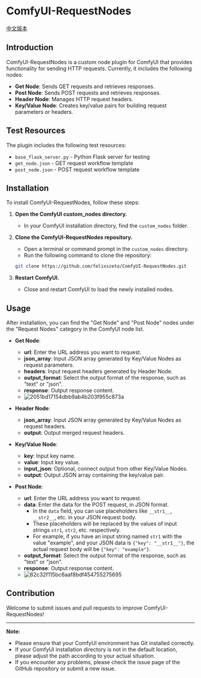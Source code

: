 # ComfyUI-RequestNodes

[中文版本](README_zh.md)

## Introduction

ComfyUI-RequestNodes is a custom node plugin for ComfyUI that provides functionality for sending HTTP requests. Currently, it includes the following nodes:

*   **Get Node**: Sends GET requests and retrieves responses.
*   **Post Node**: Sends POST requests and retrieves responses.
*   **Header Node**: Manages HTTP request headers.
*   **Key/Value Node**: Creates key/value pairs for building request parameters or headers.

## Test Resources

The plugin includes the following test resources:
* `base_flask_server.py` - Python Flask server for testing
* `get_node.json` - GET request workflow template
* `post_node.json` - POST request workflow template

## Installation

To install ComfyUI-RequestNodes, follow these steps:

1.  **Open the ComfyUI custom_nodes directory.**
    *   In your ComfyUI installation directory, find the `custom_nodes` folder.

2.  **Clone the ComfyUI-RequestNodes repository.**
    *   Open a terminal or command prompt in the `custom_nodes` directory.
    *   Run the following command to clone the repository:

    ```bash
    git clone https://github.com/felixszeto/ComfyUI-RequestNodes.git
    ```

3.  **Restart ComfyUI.**
    *   Close and restart ComfyUI to load the newly installed nodes.

## Usage

After installation, you can find the "Get Node" and "Post Node" nodes under the "Request Nodes" category in the ComfyUI node list.

*   **Get Node**:
    *   **url**: Enter the URL address you want to request.
    *   **json_array**: Input JSON array generated by Key/Value Nodes as request parameters.
    *   **headers**: Input request headers generated by Header Node.
    *   **output_format**: Select the output format of the response, such as "text" or "json".
    *   **response**: Output response content.
    *   ![2051bd17154dbb9ab4b203f955c873a](https://github.com/user-attachments/assets/f1774cfe-66d9-4da6-b77d-35c51247d1f2)

*   **Header Node**:
    *   **json_array**: Input JSON array generated by Key/Value Nodes as request headers.
    *   **output**: Output merged request headers.

*   **Key/Value Node**:
    *   **key**: Input key name.
    *   **value**: Input key value.
    *   **input_json**: Optional, connect output from other Key/Value Nodes.
    *   **output**: Output JSON array containing the key/value pair.



*   **Post Node**:
    *   **url**: Enter the URL address you want to request.
    *   **data**: Enter the data for the POST request, in JSON format.
        *   In the `data` field, you can use placeholders like `__str1__`, `__str2__`, etc. in your JSON request body.
        *   These placeholders will be replaced by the values of input strings `str1`, `str2`, etc. respectively.
        *   For example, if you have an input string named `str1` with the value "example", and your JSON data is `{"key": "__str1__"}`, the actual request body will be `{"key": "example"}`.
    *   **output_format**: Select the output format of the response, such as "text" or "json".
    *   **response**: Output response content.
    *   ![62c32f115bc6aaf8bdf454755275695](https://github.com/user-attachments/assets/1d1e090d-1c4e-4891-9c5e-d1ddcabd06da)

   
## Contribution

Welcome to submit issues and pull requests to improve ComfyUI-RequestNodes!

---

**Note:**

*   Please ensure that your ComfyUI environment has Git installed correctly.
*   If your ComfyUI installation directory is not in the default location, please adjust the path according to your actual situation.
*   If you encounter any problems, please check the issue page of the GitHub repository or submit a new issue.
